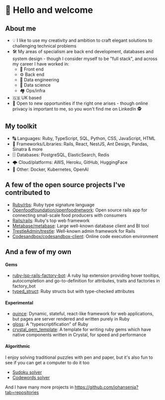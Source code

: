 # 👋 Hello and welcome

## About me

- 💡 I like to use my creativity and ambition to craft elegant solutions to challenging technical problems
- 🛠 My areas of specialism are back end development, databases and system design - though I consider myself to be "full stack", and across my career I have worked in:
  - 🎨 Front end
  - ⚙️ Back end
  - 🔧 Data engineering
  - 🧪 Data science
  - 🏘 Ops/infra
- 🇬🇧 UK based
- 💼 Open to new opportunities if the right one arises - though online privacy is important to me, so you won't find me on LinkedIn 🕵️

## My toolkit

- 🔠 Languages: Ruby, TypeScript, SQL, Python, CSS, JavaScript, HTML
- 📖 Frameworks/Libraries: Rails, React, NestJS, Ant Design, Pandas, Sinatra & more
- 🗄️ Databases: PostgreSQL, ElasticSearch, Redis
- 🌩️ Cloud/platforms: AWS, Heroku, GitHub, HuggingFace
- 👀 Other: Docker, Kubernetes, OpenAI

## A few of the open source projects I've contributed to
- [Ruby/rbs](https://github.com/ruby/rbs/pull/501): Ruby type signature language
- [Openfoodfoundation/openfoodnetwork](https://github.com/openfoodfoundation/openfoodnetwork/pulls?q=is:pr+author:johansenja+is:closed): Open source rails app for connecting small-scale food producers with consumers
- [Rails/rails](https://github.com/rails/rails/pull/46740): Ruby's top web framework
- [Metabase/metabase](https://github.com/metabase/metabase/pull/25961): Large well-known database client and BI tool
- [TrestleAdmin/trestle](https://github.com/TrestleAdmin/trestle/pull/431): Well-known admin framework for Rails
- [Codesandbox/codesandbox-client](https://github.com/codesandbox/codesandbox-client/pull/3965): Online code execution environment

## And a few of my own
#### Gems
- [ruby-lsp-rails-factory-bot](https://github.com/johansenja/ruby-lsp-rails-factory-bot): A ruby lsp extension providing hover tooltips, autocompletion and go-to-definition for attributes, traits and factories in factory_bot
- [typed_struct](https://github.com/johansenja/typed_struct): Ruby structs but with type-checked attributes

#### Experimental
- [quince](https://github.com/johansenja/quince): Dynamic, stateful, react-like framework for web applications, but pages are server rendered and written purely in Ruby
- [gloss](https://github.com/johansenja/gloss): A "typescriptification" of Ruby
- [crystal_gem_template](https://github.com/johansenja/crystal_gem_template): A template for writing ruby gems which have native components written in Crystal, for speed and performance

#### Algorithmic
I enjoy solving traditional puzzles with pen and paper, but it's also fun to see if you can get a computer to do it too

- [Sudoku solver](https://github.com/johansenja/sudoku_solver)
- [Codewords solver](https://github.com/johansenja/codewords_solver)

And I have many more projects in https://github.com/johansenja?tab=repositories
